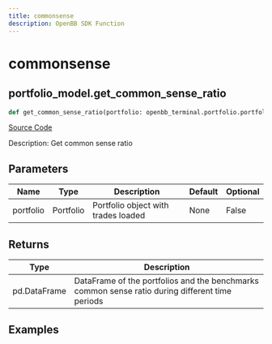 ```yaml
---
title: commonsense
description: OpenBB SDK Function
---
```


# commonsense

## portfolio_model.get_common_sense_ratio

```python title='openbb_terminal/portfolio/portfolio_model.py'
def get_common_sense_ratio(portfolio: openbb_terminal.portfolio.portfolio_model.PortfolioModel) -> None:
```
[Source Code](https://github.com/OpenBB-finance/OpenBBTerminal/tree/main/openbb_terminal/portfolio/portfolio_model.py#L1199)

Description: Get common sense ratio

## Parameters

| Name | Type | Description | Default | Optional |
| ---- | ---- | ----------- | ------- | -------- |
| portfolio | Portfolio | Portfolio object with trades loaded | None | False |

## Returns

| Type | Description |
| ---- | ----------- |
| pd.DataFrame | DataFrame of the portfolios and the benchmarks common sense ratio during different time periods |

## Examples

